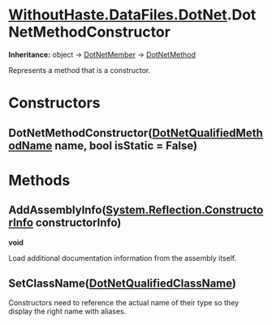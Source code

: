 # [WithoutHaste.DataFiles.DotNet](TableOfContents.WithoutHaste.DataFiles.DotNet.md).DotNetMethodConstructor

**Inheritance:** object → [DotNetMember](WithoutHaste.DataFiles.DotNet.DotNetMember.md) → [DotNetMethod](WithoutHaste.DataFiles.DotNet.DotNetMethod.md)  

Represents a method that is a constructor.  

# Constructors

## DotNetMethodConstructor([DotNetQualifiedMethodName](WithoutHaste.DataFiles.DotNet.DotNetQualifiedMethodName.md) name, bool isStatic = False)

# Methods

## AddAssemblyInfo([System.Reflection.ConstructorInfo](https://docs.microsoft.com/en-us/dotnet/api/system.reflection.constructorinfo) constructorInfo)

**void**  

Load additional documentation information from the assembly itself.  

## SetClassName([DotNetQualifiedClassName](WithoutHaste.DataFiles.DotNet.DotNetQualifiedClassName.md))

Constructors need to reference the actual name of their type so they display the right name with aliases.  

